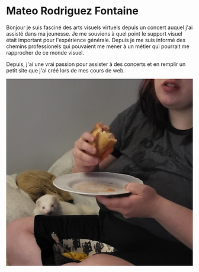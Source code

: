 <h1>Mateo Rodriguez Fontaine</h1>
<p>Bonjour je suis fasciné des arts visuels virtuels depuis un concert auquel j'ai assisté dans ma jeunesse. Je me souviens à quel point le support visuel était important pour l'expérience générale. Depuis je me suis informé des chemins professionels qui pouvaient me mener à un métier qui pourrait me rapprocher de ce monde visuel.</p>
<p>Depuis, j'ai une vrai passion pour assister à des concerts et en remplir un petit site que j'ai créé lors de mes cours  de web.</p>


![photo](img/goob.jpg)
